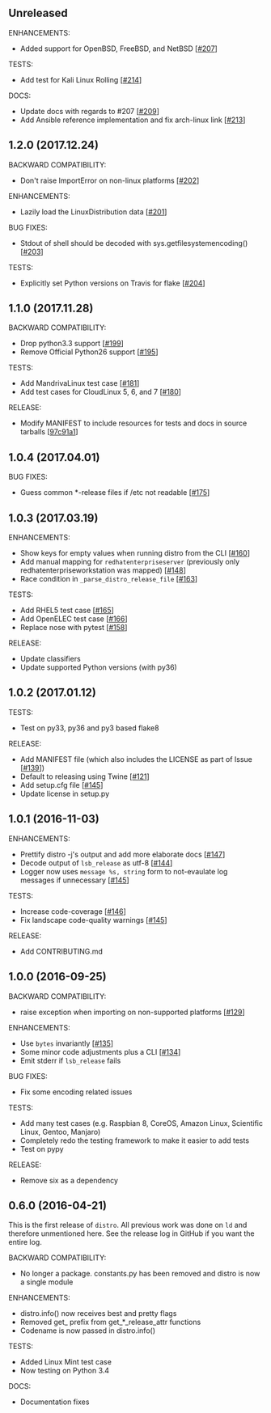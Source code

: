 ## Unreleased

ENHANCEMENTS:
* Added support for OpenBSD, FreeBSD, and NetBSD [[#207](https://github.com/nir0s/distro/issues/207)]

TESTS:
* Add test for Kali Linux Rolling [[#214](https://github.com/nir0s/distro/issues/214)]

DOCS:
* Update docs with regards to #207 [[#209](https://github.com/nir0s/distro/issues/209)]
* Add Ansible reference implementation and fix arch-linux link [[#213](https://github.com/nir0s/distro/issues/213)]

## 1.2.0 (2017.12.24)

BACKWARD COMPATIBILITY:
* Don't raise ImportError on non-linux platforms [[#202](https://github.com/nir0s/distro/issues/202)]

ENHANCEMENTS:
* Lazily load the LinuxDistribution data [[#201](https://github.com/nir0s/distro/issues/201)]

BUG FIXES:
* Stdout of shell should be decoded with sys.getfilesystemencoding() [[#203](https://github.com/nir0s/distro/issues/203)]

TESTS:
* Explicitly set Python versions on Travis for flake [[#204](https://github.com/nir0s/distro/issues/204)]


## 1.1.0 (2017.11.28)

BACKWARD COMPATIBILITY:
* Drop python3.3 support [[#199](https://github.com/nir0s/distro/issues/199)]
* Remove Official Python26 support [[#195](https://github.com/nir0s/distro/issues/195)]

TESTS:
* Add MandrivaLinux test case [[#181](https://github.com/nir0s/distro/issues/181)]
* Add test cases for CloudLinux 5, 6, and 7 [[#180](https://github.com/nir0s/distro/issues/180)]

RELEASE:
* Modify MANIFEST to include resources for tests and docs in source tarballs [[97c91a1](97c91a1)]

## 1.0.4 (2017.04.01)

BUG FIXES:
* Guess common *-release files if /etc not readable [[#175](https://github.com/nir0s/distro/issues/175)]

## 1.0.3 (2017.03.19)

ENHANCEMENTS:
* Show keys for empty values when running distro from the CLI [[#160](https://github.com/nir0s/distro/issues/160)]
* Add manual mapping for `redhatenterpriseserver` (previously only redhatenterpriseworkstation was mapped) [[#148](https://github.com/nir0s/distro/issues/148)]
* Race condition in `_parse_distro_release_file` [[#163](https://github.com/nir0s/distro/issues/163)]

TESTS:
* Add RHEL5 test case [[#165](https://github.com/nir0s/distro/issues/165)]
* Add OpenELEC test case [[#166](https://github.com/nir0s/distro/issues/166)]
* Replace nose with pytest [[#158](https://github.com/nir0s/distro/issues/158)]

RELEASE:
* Update classifiers
* Update supported Python versions (with py36)

## 1.0.2 (2017.01.12)

TESTS:
* Test on py33, py36 and py3 based flake8

RELEASE:
* Add MANIFEST file (which also includes the LICENSE as part of Issue [[#139](https://github.com/nir0s/distro/issues/139)])
* Default to releasing using Twine [[#121](https://github.com/nir0s/distro/issues/121)]
* Add setup.cfg file [[#145](https://github.com/nir0s/distro/issues/145)]
* Update license in setup.py

## 1.0.1 (2016-11-03)

ENHANCEMENTS:
* Prettify distro -j's output and add more elaborate docs [[#147](https://github.com/nir0s/distro/issues/147)]
* Decode output of `lsb_release` as utf-8 [[#144](https://github.com/nir0s/distro/issues/144)]
* Logger now uses `message %s, string` form to not-evaulate log messages if unnecessary [[#145](https://github.com/nir0s/distro/issues/145)]

TESTS:
* Increase code-coverage [[#146](https://github.com/nir0s/distro/issues/146)]
* Fix landscape code-quality warnings [[#145](https://github.com/nir0s/distro/issues/145)]

RELEASE:
* Add CONTRIBUTING.md

## 1.0.0 (2016-09-25)

BACKWARD COMPATIBILITY:
* raise exception when importing on non-supported platforms [[#129](https://github.com/nir0s/distro/issues/129)]

ENHANCEMENTS:
* Use `bytes` invariantly [[#135](https://github.com/nir0s/distro/issues/135)]
* Some minor code adjustments plus a CLI [[#134](https://github.com/nir0s/distro/issues/134)]
* Emit stderr if `lsb_release` fails

BUG FIXES:
* Fix some encoding related issues

TESTS:
* Add many test cases (e.g. Raspbian 8, CoreOS, Amazon Linux, Scientific Linux, Gentoo, Manjaro)
* Completely redo the testing framework to make it easier to add tests
* Test on pypy

RELEASE:
* Remove six as a dependency

## 0.6.0 (2016-04-21)

This is the first release of `distro`.
All previous work was done on `ld` and therefore unmentioned here. See the release log in GitHub if you want the entire log.

BACKWARD COMPATIBILITY:
* No longer a package. constants.py has been removed and distro is now a single module

ENHANCEMENTS:
* distro.info() now receives best and pretty flags
* Removed get_ prefix from get_*_release_attr functions
* Codename is now passed in distro.info()

TESTS:
* Added Linux Mint test case
* Now testing on Python 3.4

DOCS:
* Documentation fixes

